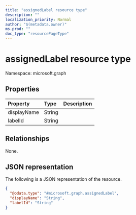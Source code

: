 ```yaml
---
title: "assignedLabel resource type"
description: ""
localization_priority: Normal
author: "$(metadata.owner)"
ms.prod: ""
doc_type: "resourcePageType"
---
```


# assignedLabel resource type

Namespace: microsoft.graph

## Properties

| Property    | Type   | Description |
| :---------- | :----- | :---------- |
| displayName | String |             |
| labelId     | String |             |

## Relationships

None.

## JSON representation

The following is a JSON representation of the resource.

<!-- {
  "blockType": "resource",
  "@odata.type": "microsoft.graph.assignedLabel",
}
-->

```json
{
  "@odata.type": "#microsoft.graph.assignedLabel",
  "displayName": "String",
  "labelId": "String"
}
```
